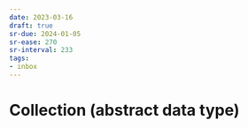 ```yaml
---
date: 2023-03-16
draft: true
sr-due: 2024-01-05
sr-ease: 270
sr-interval: 233
tags:
- inbox
---
```


# Collection (abstract data type)